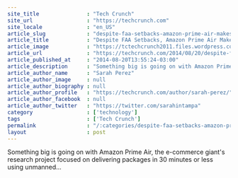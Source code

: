 ```yaml
---
site_title               : "Tech Crunch"
site_url                 : "https://techcrunch.com"
site_locale              : "en_US"
article_slug             : "despite-faa-setbacks-amazon-prime-air-makes-notable-engineering-nasa-and-aerospace-hires"
article_title            : "Despite FAA Setbacks, Amazon Prime Air Makes Notable Engineering, NASA And Aerospace Hires"
article_image            : "https://tctechcrunch2011.files.wordpress.com/2013/12/prime-air_high-resolution03-1024x527.jpg?w=764&h=400&crop=1"
article_url              : "https://techcrunch.com/2014/08/20/despite-faa-setbacks-amazon-prime-air-makes-notable-engineering-nasa-and-aerospace-hires/"
article_published_at     : "2014-08-20T13:55:24-03:00"
article_description      : "Something big is going on with Amazon Prime Air, the e-commerce giant's research project focused on delivering packages in 30 minutes or less using unmanned..."
article_author_name      : "Sarah Perez"
article_author_image     : null
article_author_biography : null
article_author_profile   : "https://techcrunch.com/author/sarah-perez/"
article_author_facebook  : null
article_author_twitter   : "https://twitter.com/sarahintampa"
category                 : ['technology']
tags                     : ['Tech Crunch']
permalink                : "/:categories/despite-faa-setbacks-amazon-prime-air-makes-notable-engineering-nasa-and-aerospace-hires/"
layout                   : post
---
```


Something big is going on with Amazon Prime Air, the e-commerce giant's research project focused on delivering packages in 30 minutes or less using unmanned...
